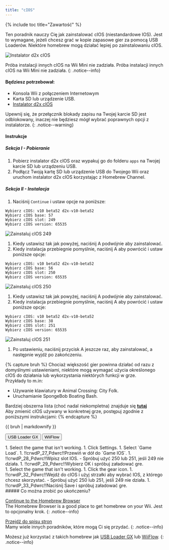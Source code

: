 ```yaml
---
title: "cIOS"
---
```


{% include toc title="Zawartość" %}

Ten poradnik nauczy Cię jak zainstalować cIOS (niestandardowe IOS). Jest to wymagane, jeżeli chcesz grać w kopie zapasowe gier za pomocą USB Loaderów. Niektóre homebrew mogą działać lepiej po zainstalowaniu cIOS.

![Instalator d2x cIOS](/images/cios/cIOS.png)

Próba instalacji innych cIOS na Wii Mini nie zadziała. Próba instalacji innych cIOS na Wii Mini nie zadziała.
{: .notice--info}

#### Będziesz potrzebował:

* Konsola Wii z połączeniem Internetowym
* Karta SD lub urządzenie USB.
* [Instalator d2x cIOS](/assets/files/d2x-cIOS-Installer-Wii.zip)

Upewnij się, że przełącznik blokady zapisu na Twojej karcie SD jest odblokowany, inaczej nie będziesz mógł wybrać poprawnych opcji z instalatorze.
{: .notice--warning}

#### Instrukcje

##### Sekcja I - Pobieranie

1. Pobierz instalator d2x cIOS oraz wypakuj go do folderu `apps` na Twojej karcie SD lub urządzeniu USB.
1. Podłącz Twoją kartę SD lub urządzenie USB do Twojego Wii oraz uruchom instalator d2x cIOS korzystając z Homebrew Channel.

##### Sekcja II - Instalacja

1. Naciśnij `Continue` i ustaw opcje na poniższe:
```
Wybierz cIOS: v10 beta52 d2x-v10-beta52
Wybierz cIOS base: 57
Wybierz cIOS slot: 249
Wybierz cIOS version: 65535
```
![Zainstaluj cIOS 249](/images/cios/Install249.png)
1. Kiedy ustawisz tak jak powyżej, naciśnij A podwójnie aby zainstalować.
1. Kiedy instalacja przebiegnie pomyślnie, naciśnij A aby powrócić i ustaw poniższe opcje:
```
Wybierz cIOS: v10 beta52 d2x-v10-beta52
Wybierz cIOS base: 56
Wybierz cIOS slot: 250
Wybierz cIOS version: 65535
```
![Zainstaluj cIOS 250](/images/cios/Install250.png)
1. Kiedy ustawisz tak jak powyżej, naciśnij A podwójnie aby zainstalować.
1. Kiedy instalacja przebiegnie pomyślnie, naciśnij A aby powrócić i ustaw poniższe opcje:
```
Wybierz cIOS: v10 beta52 d2x-v10-beta52
Wybierz cIOS base: 38
Wybierz cIOS slot: 251
Wybierz cIOS version: 65535
```
![Zainstaluj cIOS 251](/images/cios/Install251.png)
1. Po ustawieniu, naciśnij przycisk A jeszcze raz, aby zainstalować, a następnie wyjdź po zakończeniu.

{% capture bruh %}
Chociaż większość gier powinna działać od razu z domyślnymi ustawieniami, niektóre mogą wymagać użycia określonego cIOS do działania lub wykorzystania niektórych funkcji w grze.<br> Przykłady to m.in:
* Używanie klawiatury w Animal Crossing: City Folk.
* Uruchamianie SpongeBob Boating Bash.

Bardziej obszerna lista (choć nadal niekompletna) znajduje się [**tutaj**](https://wiki.gbatemp.net/wiki/Wii_cIOS_base_Compatibility_List)<br> Aby zmienić cIOS używany w konkretnej grze, postępuj zgodnie z poniższymi instrukcjami:
{% endcapture %}
<div class="notice--warning">{{ bruh | markdownify }}</div>

<button class="tablinks btn btn--large btn--primary" id="defaultOpen" onclick="openTab(event, 'usbloadergx')">USB Loader GX</button>
<button class="tablinks btn btn--large btn--info" onclick="openTab(event, 'wiiflow')">WiiFlow</button>

<div id="usbloadergx" class="blanktabcontent" markdown="1">
1. Select the game that isn't working.
1. Click Settings.
1. Select `Game Load`.
1. !!crwdP_27_Pdwrc!!Przewiń w dół do `Game IOS`.
1. !!crwdP_28_Pdwrc!!Wpisz slot IOS.
    - Spróbuj użyć 250 lub 251, jeśli 249 nie działa.
1. !!crwdP_29_Pdwrc!!Wybierz OK i spróbuj załadować gre.
</div>
<div id="wiiflow" class="blanktabcontent" markdown="1">
1. Select the game that isn't working.
1. Click the gear icon.
1. !!crwdP_32_Pdwrc!!Wejdź do cIOS i użyj strzałki aby wybrać IOS, z którego chcesz skorzystać.
    - Spróbuj użyć 250 lub 251, jeśli 249 nie działa.
1. !!crwdP_33_Pdwrc!!Naciśnij Save i spróbuj załadować gre.
</div>
##### Co można zrobić po ukończeniu?

[Continue to the Homebrew Browser](hbb)<br> The Homebrew Browser is a good place to get homebrew on your Wii. Jest to opcjonalny krok.
{: .notice--info}

[Przejdź do spisu stron](site-navigation)<br> Mamy wiele innych poradników, które mogą Ci się przydać.
{: .notice--info}

Możesz już korzystać z takich homebrew jak [USB Loader GX](usbloadergx) lub [WiiFlow](wiiflow).
{: .notice--info}

<script>
    let tabcontent = document.getElementsByClassName("blanktabcontent");
    let tablinks = document.getElementsByClassName("tablinks");

    function openTab(evt, tabName) {
        let element;

        for (element of tabcontent) {
            element.style.display = "none";
        }

        for (element of tablinks) {
            element.className = element.className.replace("btn--primary", "btn--info");
            if (!element.className.includes('btn--info'))
                element.className += " btn--info";
        }

        document.getElementById(tabName).style.display = "block";
        evt.currentTarget.className = evt.currentTarget.className.replace("btn--info", "btn--primary");
    }

    // Get the element with id="defaultOpen" and click on it
    document.getElementById("defaultOpen").click();
</script>
